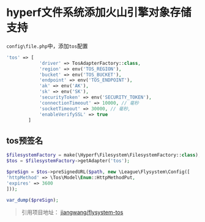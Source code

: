 # hyperf文件系统添加火山引擎对象存储支持

`config\file.php`中，添加`tos`配置
```php
'tos' => [
            'driver' => TosAdapterFactory::class,
            'region' => env('TOS_REGION'),
            'bucket' => env('TOS_BUCKET'),
            'endpoint' => env('TOS_ENDPOINT'),
            'ak' => env('AK'),
            'sk' => env('SK'),
            'securityToken' => env('SECURITY_TOKEN'),
            'connectionTimeout' => 10000, // 毫秒
            'socketTimeout' => 30000, // 毫秒,
            'enableVerifySSL' => true
        ]
```
## tos预签名
```php
$filesystemFactory = make(\Hyperf\Filesystem\FilesystemFactory::class);
$tos = $filesystemFactory->getAdapter('tos');

$preSign = $tos->preSignedURL($path, new \League\Flysystem\Config([
'httpMethod' => \Tos\Model\Enum::HttpMethodPut,
'expires' => 3600
]));

var_dump($preSign);
```

> 引用项目地址： [jiangwang/flysystem-tos](https://packagist.org/packages/jiangwang/flysystem-tos)
